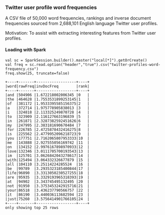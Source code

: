 ### Twitter user profile word frequencies

A CSV file of 50,000 word frequencies, rankings and inverse document frequencies sourced from 2,688,101 English language Twitter user profiles.

Motivation: To assist with extracting interesting features from Twitter user profiles.

#### Loading with Spark
```
val sc = SparkSession.builder().master("local[*]").getOrCreate()
val freq = sc.read.option("header","true").csv("twitter-profiles-word-frequency.csv")
freq.show(25, truncate=false)
 
+----+-------+------------------+----+
|word|rawFreq|invDocFreq        |rank|
+----+-------+------------------+----+
|and |504906 |1.672218002006345 |0   |
|the |464628 |1.7553531899253145|1   |
|of  |381172 |1.9533395585156375|2   |
|a   |372714 |1.975778905838013 |3   |
|i   |324818 |2.113325249870728 |4   |
|to  |323909 |2.116127663196839 |5   |
|in  |261871 |2.3287382592451626|6   |
|my  |247995 |2.383181690670484 |7   |
|for |226785 |2.4725878432416275|8   |
|is  |225562 |2.4779952096218723|9   |
|you |177751 |2.7162065807953333|10  |
|me  |143888 |2.927555056169742 |11  |
|on  |134152 |2.9976167898970933|12  |
|love|132346 |3.0111705700193543|13  |
|im  |125701 |3.0626842043278617|14  |
|with|125494 |3.064332326677879 |15  |
|all |104110 |3.25114224285524  |16  |
|be  |99789  |3.2935323185400844|17  |
|life|96090  |3.3313050230527255|18  |
|are |95935  |3.3329193965318393|19  |
|at  |94902  |3.343745495132495 |20  |
|not |91950  |3.3753453242915716|21  |
|your|86518  |3.436237790566757 |22  |
|it  |86190  |3.440036113682594 |23  |
|just|75260  |3.5756414901766105|24  |
+----+-------+------------------+----+
only showing top 25 rows
```
